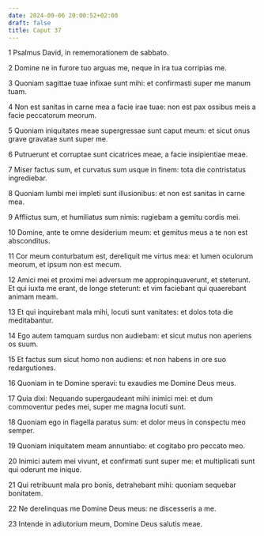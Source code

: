 ```yaml
---
date: 2024-09-06 20:00:52+02:00
draft: false
title: Caput 37
---
```





1 Psalmus David, in rememorationem de sabbato.

2 Domine ne in furore tuo arguas me, neque in ira tua corripias me.

3 Quoniam sagittae tuae infixae sunt mihi: et confirmasti super me manum tuam.

4 Non est sanitas in carne mea a facie irae tuae: non est pax ossibus meis a facie peccatorum meorum.

5 Quoniam iniquitates meae supergressae sunt caput meum: et sicut onus grave gravatae sunt super me.

6 Putruerunt et corruptae sunt cicatrices meae, a facie insipientiae meae.

7 Miser factus sum, et curvatus sum usque in finem: tota die contristatus ingrediebar.

8 Quoniam lumbi mei impleti sunt illusionibus: et non est sanitas in carne mea.

9 Afflictus sum, et humiliatus sum nimis: rugiebam a gemitu cordis mei.

10 Domine, ante te omne desiderium meum: et gemitus meus a te non est absconditus.

11 Cor meum conturbatum est, dereliquit me virtus mea: et lumen oculorum meorum, et ipsum non est mecum.

12 Amici mei et proximi mei adversum me appropinquaverunt, et steterunt. Et qui iuxta me erant, de longe steterunt: et vim faciebant qui quaerebant animam meam.

13 Et qui inquirebant mala mihi, locuti sunt vanitates: et dolos tota die meditabantur.

14 Ego autem tamquam surdus non audiebam: et sicut mutus non aperiens os suum.

15 Et factus sum sicut homo non audiens: et non habens in ore suo redargutiones.

16 Quoniam in te Domine speravi: tu exaudies me Domine Deus meus.

17 Quia dixi: Nequando supergaudeant mihi inimici mei: et dum commoventur pedes mei, super me magna locuti sunt.

18 Quoniam ego in flagella paratus sum: et dolor meus in conspectu meo semper.

19 Quoniam iniquitatem meam annuntiabo: et cogitabo pro peccato meo.

20 Inimici autem mei vivunt, et confirmati sunt super me: et multiplicati sunt qui oderunt me inique.

21 Qui retribuunt mala pro bonis, detrahebant mihi: quoniam sequebar bonitatem.

22 Ne derelinquas me Domine Deus meus: ne discesseris a me.

23 Intende in adiutorium meum, Domine Deus salutis meae.

